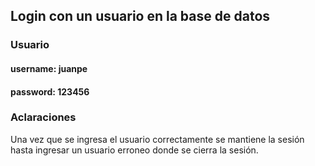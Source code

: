 ## Login con un usuario en la base de datos


### Usuario

#### username: juanpe
#### password: 123456

### Aclaraciones
Una vez que se ingresa el usuario correctamente se mantiene la sesión hasta ingresar un usuario erroneo donde se cierra la sesión.


